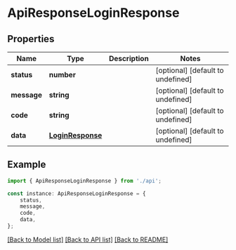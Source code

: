 # ApiResponseLoginResponse


## Properties

Name | Type | Description | Notes
------------ | ------------- | ------------- | -------------
**status** | **number** |  | [optional] [default to undefined]
**message** | **string** |  | [optional] [default to undefined]
**code** | **string** |  | [optional] [default to undefined]
**data** | [**LoginResponse**](LoginResponse.md) |  | [optional] [default to undefined]

## Example

```typescript
import { ApiResponseLoginResponse } from './api';

const instance: ApiResponseLoginResponse = {
    status,
    message,
    code,
    data,
};
```

[[Back to Model list]](../README.md#documentation-for-models) [[Back to API list]](../README.md#documentation-for-api-endpoints) [[Back to README]](../README.md)
